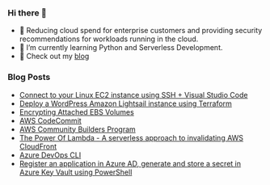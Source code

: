 ### Hi there 👋

- 🔭 Reducing cloud spend for enterprise customers and providing security recommendations for workloads running in the cloud. 
- 🌱 I’m currently learning Python and Serverless Development.
- 📝 Check out my [blog](https://adrianthegreat.com)

### Blog Posts

- [Connect to your Linux EC2 instance using SSH + Visual Studio Code](https://adrianthegreat.com/2022/09/11/Connect-to-your-Linux-EC2-instance-using-SSH-Visual-Studio-Code/)
- [Deploy a WordPress Amazon Lightsail instance using Terraform](https://adrianthegreat.com/2022/05/15/Deploy-a-WordPress-Amazon-Lightsail-instance-using-Terraform/)
- [Encrypting Attached EBS Volumes](https://adrianthegreat.com/2022/04/12/Encrypting-Attached-EBS-Volumes/)
- [AWS CodeCommit](https://dev.to/aws-builders/aws-codecommit-lbp)
- [AWS Community Builders Program](https://aws.amazon.com/developer/community/community-builders)
- [The Power Of Lambda - A serverless approach to invalidating AWS CloudFront](https://adrianthegreat.com/2021/06/16/The-Power-Of-Lambda-A-serverless-approach-to-invalidating-AWS-CloudFront)
- [Azure DevOps CLI](https://adrianthegreat.com/2021/04/17/Azure-DevOps-CLI)
- [Register an application in Azure AD, generate and store a secret in Azure Key Vault using PowerShell](https://adrianthegreat.com/2021/04/03/Register-an-application-in-Azure-AD-generate-and-store-a-secret-in-Azure-Key-Vault-using-PowerShell/)



